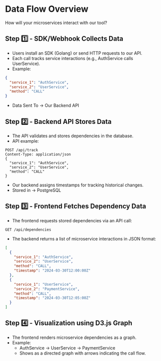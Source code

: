 # Data Flow Overview

How will your microservices interact with our tool?

## Step 1️⃣ - SDK/Webhook Collects Data

- Users install an SDK (Golang) or send HTTP requests to our API.
- Each call tracks service interactions (e.g., AuthService calls UserService).
- Example:

```json
{
  "service_1": "AuthService",
  "service_2": "UserService",
  "method": "CALL"
}
```

- Data Sent To → Our Backend API

## Step 2️⃣ - Backend API Stores Data

- The API validates and stores dependencies in the database.
- API example:

```
POST /api/track
Content-Type: application/json
{
  "service_1": "AuthService",
  "service_2": "UserService",
  "method": "CALL"
}
```

- Our backend assigns timestamps for tracking historical changes.
- Stored in → PostgreSQL

## Step 3️⃣ - Frontend Fetches Dependency Data

- The frontend requests stored dependencies via an API call:

```
GET /api/dependencies
```

- The backend returns a list of microservice interactions in JSON format:

```json
[
  {
    "service_1": "AuthService",
    "service_2": "UserService",
    "method": "CALL",
    "timestamp": "2024-03-30T12:00:00Z"
  },
  {
    "service_1": "UserService",
    "service_2": "PaymentService",
    "method": "CALL",
    "timestamp": "2024-03-30T12:05:00Z"
  }
]
```

## Step 4️⃣ - Visualization using D3.js Graph

- The frontend renders microservice dependencies as a graph.
- Example:
  - AuthService → UserService → PaymentService
  - Shows as a directed graph with arrows indicating the call flow.
